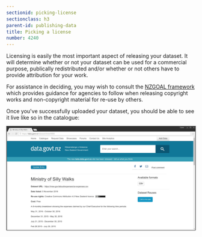```yaml
---
sectionid: picking-license
sectionclass: h3
parent-id: publishing-data
title: Picking a license
number: 4240
---
```


Licensing is easily the most important aspect of releasing your dataset. It will determine whether or not your dataset can be used for a commercial purpose, publically redistributed and/or whether or not others have to provide attribution for your work.

For assistance in deciding, you may wish to consult the [NZGOAL framework](https://www.ict.govt.nz/guidance-and-resources/open-government/new-zealand-government-open-access-and-licensing-nzgoal-framework/) which provides guidance for agencies to follow when releasing copyright works and non-copyright material for re-use by others.

Once you've successfully uploaded your dataset, you should be able to see it live like so in the catalogue:

![data.govt.nz dataset catalogue entry](/uploads/publishing-data/03-completed-dataset.jpg)
